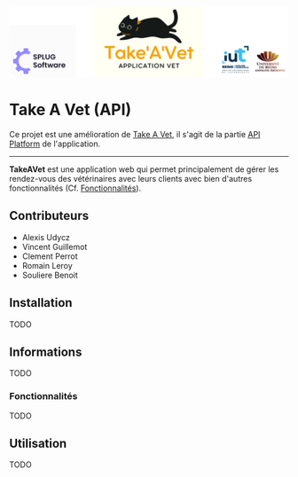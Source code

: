 ![banner](README_files/banner.png)
# Take A Vet (API)

Ce projet est une amélioration de [Take A Vet](https://iut-info.univ-reims.fr/gitlab/udyc0001/sae3-01), il s'agit de la partie [API Platform](https://api-platform.com/) de l'application.

---

**TakeAVet** est une application web qui permet principalement de gérer les rendez-vous des vétérinaires avec leurs clients avec bien d'autres fonctionnalités (Cf. [Fonctionnalités](#Fonctionnalités)).

## Contributeurs
- Alexis Udycz
- Vincent Guillemot
- Clement Perrot
- Romain Leroy
- Souliere Benoit

## Installation
TODO
## Informations
TODO
### Fonctionnalités
TODO
## Utilisation
TODO